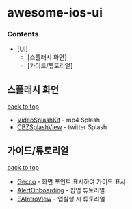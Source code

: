 # awesome-ios-ui 


### Contents

- [UI]
  - [스플래시 화면]
  - [가이드/튜토리얼]


## 스플래시 화면
[back to top](#readme) 

* [VideoSplashKit](https://github.com/svtek/VideoSplashKit) - mp4 Splash
* [CBZSplashView](https://github.com/callumboddy/CBZSplashView) - twitter Splash

## 가이드/튜토리얼
[back to top](#readme) 

* [Gecco](https://github.com/yukiasai/Gecco) - 화면 포인트 표시하여 가이드 표시
* [AlertOnboarding](https://github.com/PhilippeBoisney/AlertOnboarding) - 팝업 튜토리얼
* [EAIntroView](https://github.com/ealeksandrov/EAIntroView) - 앱실행 시 튜토리얼




